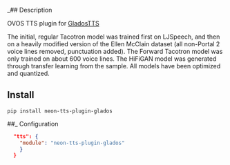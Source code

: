 _## Description

OVOS TTS plugin for [GladosTTS](https://github.com/R2D2FISH/glados-tts)

The initial, regular Tacotron model was trained first on LJSpeech, and then on a heavily modified version of the Ellen McClain dataset (all non-Portal 2 voice lines removed, punctuation added). 
The Forward Tacotron model was only trained on about 600 voice lines. 
The HiFiGAN model was generated through transfer learning from the sample. 
All models have been optimized and quantized.

## Install

`pip install neon-tts-plugin-glados`

##_ Configuration

```json
  "tts": {
    "module": "neon-tts-plugin-glados"
    }
  }
```
